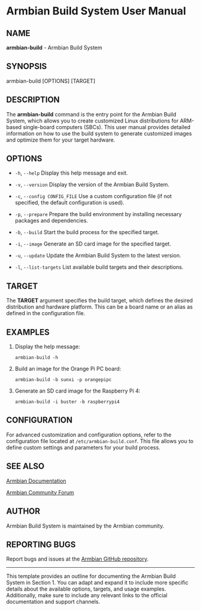 
# Armbian Build System User Manual

## NAME

**armbian-build** - Armbian Build System

## SYNOPSIS

armbian-build [OPTIONS] [TARGET]


## DESCRIPTION

The **armbian-build** command is the entry point for the Armbian Build System, which allows you to create customized Linux distributions for ARM-based single-board computers (SBCs). This user manual provides detailed information on how to use the build system to generate customized images and optimize them for your target hardware.

## OPTIONS

- `-h`, `--help`
   Display this help message and exit.
   
- `-v`, `--version`
   Display the version of the Armbian Build System.

- `-c`, `--config CONFIG_FILE`
   Use a custom configuration file (if not specified, the default configuration is used).

- `-p`, `--prepare`
   Prepare the build environment by installing necessary packages and dependencies.

- `-b`, `--build`
   Start the build process for the specified target.

- `-i`, `--image`
   Generate an SD card image for the specified target.

- `-u`, `--update`
   Update the Armbian Build System to the latest version.

- `-l`, `--list-targets`
   List available build targets and their descriptions.

## TARGET

The **TARGET** argument specifies the build target, which defines the desired distribution and hardware platform. This can be a board name or an alias as defined in the configuration file.

## EXAMPLES

1. Display the help message:
   ```
   armbian-build -h
   ```

2. Build an image for the Orange Pi PC board:
   ```
   armbian-build -b sunxi -p orangepipc
   ```

3. Generate an SD card image for the Raspberry Pi 4:
   ```
   armbian-build -i buster -b raspberrypi4
   ```

## CONFIGURATION
For advanced customization and configuration options, refer to the configuration file located at `/etc/armbian-build.conf`. This file allows you to define custom settings and parameters for your build process.

## SEE ALSO

  [Armbian Documentation](https://docs.armbian.com/)
  
  [Armbian Community Forum](https://forum.armbian.com/)

## AUTHOR

Armbian Build System is maintained by the Armbian community.

## REPORTING BUGS

Report bugs and issues at the [Armbian GitHub repository](https://github.com/armbian/build/issues).

---

This template provides an outline for documenting the Armbian Build System in Section 1. 
You can adapt and expand it to include more specific details about the available options, targets, and usage examples.
Additionally, make sure to include any relevant links to the official documentation and support channels.
